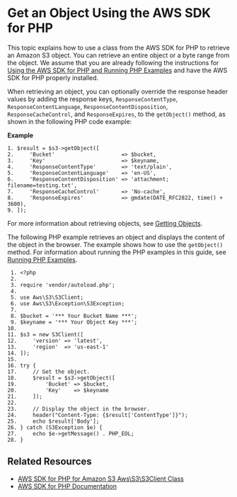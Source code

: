 # Get an Object Using the AWS SDK for PHP<a name="RetrieveObjSingleOpPHP"></a>

This topic explains how to use a class from the AWS SDK for PHP to retrieve an Amazon S3 object\. You can retrieve an entire object or a byte range from the object\. We assume that you are already following the instructions for [Using the AWS SDK for PHP and Running PHP Examples](UsingTheMPphpAPI.md) and have the AWS SDK for PHP properly installed\. 

When retrieving an object, you can optionally override the response header values by adding the response keys, `ResponseContentType`, `ResponseContentLanguage`, `ResponseContentDisposition`, `ResponseCacheControl`, and `ResponseExpires`, to the `getObject()` method, as shown in the following PHP code example:

**Example**  

```
1. $result = $s3->getObject([
2.     'Bucket'                     => $bucket,
3.     'Key'                        => $keyname,
4.     'ResponseContentType'        => 'text/plain',
5.     'ResponseContentLanguage'    => 'en-US',
6.     'ResponseContentDisposition' => 'attachment; filename=testing.txt',
7.     'ResponseCacheControl'       => 'No-cache',
8.     'ResponseExpires'            => gmdate(DATE_RFC2822, time() + 3600),
9. ]);
```

For more information about retrieving objects, see [Getting Objects](GettingObjectsUsingAPIs.md)\. 

The following PHP example retrieves an object and displays the content of the object in the browser\. The example shows how to use the `getObject()` method\. For information about running the PHP examples in this guide, see [Running PHP Examples](UsingTheMPphpAPI.md#running-php-samples)\. 

```
 1. <?php
 2. 
 3. require 'vendor/autoload.php';
 4. 
 5. use Aws\S3\S3Client;
 6. use Aws\S3\Exception\S3Exception;
 7. 
 8. $bucket = '*** Your Bucket Name ***';
 9. $keyname = '*** Your Object Key ***';
10. 
11. $s3 = new S3Client([
12.     'version' => 'latest',
13.     'region'  => 'us-east-1'
14. ]);
15. 
16. try {
17.     // Get the object.
18.     $result = $s3->getObject([
19.         'Bucket' => $bucket,
20.         'Key'    => $keyname
21.     ]);
22. 
23.     // Display the object in the browser.
24.     header("Content-Type: {$result['ContentType']}");
25.     echo $result['Body'];
26. } catch (S3Exception $e) {
27.     echo $e->getMessage() . PHP_EOL;
28. }
```

## Related Resources<a name="RelatedResources-RetrieveObjSingleOpPHP"></a>
+ [ AWS SDK for PHP for Amazon S3 Aws\\S3\\S3Client Class](https://docs.aws.amazon.com/aws-sdk-php/v3/api/class-Aws.S3.S3Client.html) 
+ [AWS SDK for PHP Documentation](http://aws.amazon.com/documentation/sdk-for-php/)